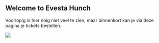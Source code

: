 ## Welcome to Evesta Hunch

Voorlopig is hier noig niet veel te zien, maar binnenkort kan je via deze pagina je tickets bestellen.

![](https://i.imgur.com/LE6ecvc.png)